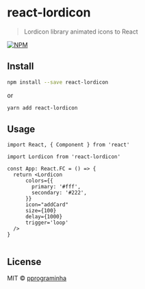 # react-lordicon

> Lordicon library animated icons to React

[![NPM](https://img.shields.io/npm/v/react-lordicon.svg)](https://www.npmjs.com/package/react-lordicon)

## Install

```bash
npm install --save react-lordicon
```
or

```bash
yarn add react-lordicon
```

## Usage

```tsx
import React, { Component } from 'react'

import Lordicon from 'react-lordicon'

const App: React.FC = () => {
  return <Lordicon  
      colors={{
        primary: '#fff',
        secondary: '#222',
      }}
      icon="addCard"
      size={100}
      delay={1000}
      trigger='loop'  
  />
}


```

## License

MIT © [pprograminha](https://github.com/pprograminha)
